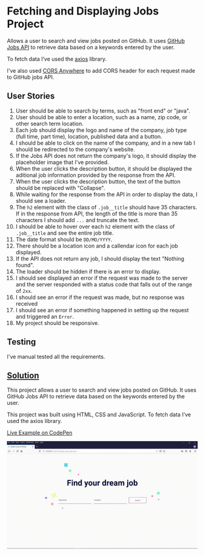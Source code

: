 # Fetching and Displaying Jobs Project

Allows a user to search and view jobs posted on GitHub. It uses [GitHub Jobs API](https://jobs.github.com/api) to retrieve data based on a keywords entered by the user.

To fetch data I’ve used the [axios](https://github.com/axios/axios) library.

I've also used [CORS Anywhere](https://cors-anywhere.herokuapp.com/) to add CORS header for each request made to GitHub jobs API.

## User Stories

1. User should be able to search by terms, such as "front end" or "java".
2. User should be able to enter a location, such as a name, zip code, or other search term location.
3. Each job should display the logo and name of the company, job type (full time, part time), location, published data and a button.
4. I should be able to click on the name of the company, and in a new tab I should be redirected to the company's website.
5. If the Jobs API does not return the company's logo, it should display the placeholder image that I've provided.
6. When the user clicks the description button, it should be displayed the aditional job information provided by the response from the API.
7. When the user clicks the description button, the text of the button should be replaced with "Collapse".
8. While waiting for the response from the API in order to display the data, I should see a loader.
9. The `h2` element with the class of `.job__title` should have 35 characters. If in the response from API, the length of the title is more than 35 characters I should add `...` and truncate the text.
10. I should be able to hover over each `h2` element with the class of `.job__title` and see the entire job title.
11. The date format should be `DD/MO/YYYY`.
12. There should be a location icon and a callendar icon for each job displayed.
13. If the API does not return any job, I should display the text "Nothing found".
14. The loader should be hidden if there is an error to display.
15. I should see displayed an error if the request was made to the server and the server responded with a status code that falls out of the range of `2xx`.
16. I should see an error if the request was made, but no response was received
17. I should see an error if something happened in setting up the request and triggered an `Error`.
18. My project should be responsive.

## Testing

I've manual tested all the requirements.

## [Solution](https://codepen.io/alexandracaulea/full/VwLBGOj)

This project allows a user to search and view jobs posted on GitHub. It uses GitHub Jobs API to retrieve data based on the keywords entered by the user.

This project was built using HTML, CSS and JavaScript. To fetch data I’ve used the axios library.

[Live Example on CodePen](https://codepen.io/alexandracaulea/full/VwLBGOj)

![Fetching and Displaying Jobs Project](img/gif/fetching-jobs.gif)
